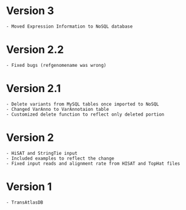 # Version 3
	- Moved Expression Information to NoSQL database

# Version 2.2
	- Fixed bugs (refgenomename was wrong)

# Version 2.1
	- Delete variants from MySQL tables once imported to NoSQL
	- Changed VarAnno to VarAnnotaion table 
	- Customized delete function to reflect only deleted portion

# Version 2
	- HiSAT and StringTie input
	- Included examples to reflect the change
	- Fixed input reads and alignment rate from HISAT and TopHat files

# Version 1
	- TransAtlasDB


